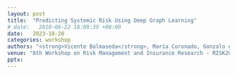 ```yaml
---
layout: post
title:  "Predicting Systemic Risk Using Deep Graph Learning"
# date:   2010-06-22 18:08:39 +00:00
date:   2023-10-20
categories: workshop
authors: "<strong>Vicente Balmaseda</strong>, María Coronado, Gonzalo de Cadenas-Santiago"
venue: "8th Workshop on Risk Management and Insurance Research - RISK2022"
pptx: 
---
```

